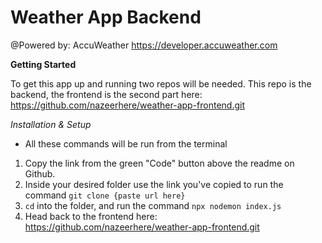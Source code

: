 # Weather App Backend
@Powered by: AccuWeather
https://developer.accuweather.com


**Getting Started**

To get this app up and running two repos will be needed. This repo is the backend, the frontend is the second part here: https://github.com/nazeerhere/weather-app-frontend.git

*Installation & Setup*
- All these commands will be run from the terminal

1. Copy the link from the green "Code" button above the readme on Github.
2. Inside your desired folder use the link you've copied to run the command `git clone {paste url here}`
3. `cd` into the folder, and run the command `npx nodemon index.js`
4. Head back to the frontend here: https://github.com/nazeerhere/weather-app-frontend.git

